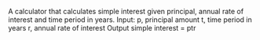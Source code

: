 A calculator that calculates simple interest given principal, annual rate of interest and time period in years. Input: p, principal amount t, time period in years r, annual rate of interest Output simple interest = ptr
